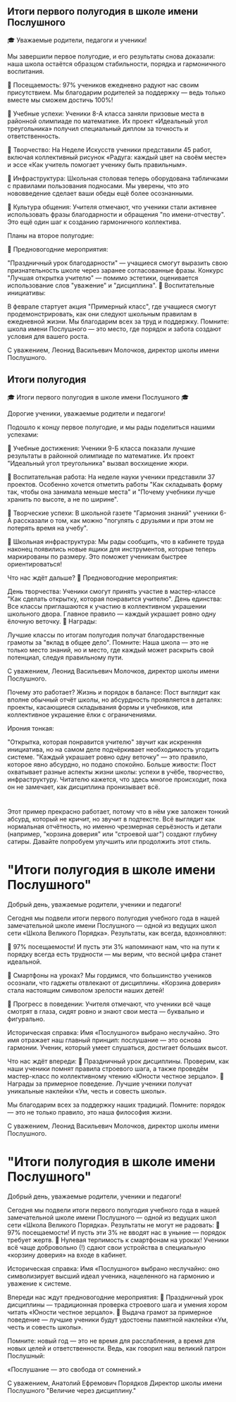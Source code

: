 ## Итоги первого полугодия в школе имени Послушного
🎓 Уважаемые родители, педагоги и ученики!

Мы завершили первое полугодие, и его результаты снова доказали: наша школа остаётся образцом стабильности, порядка и гармоничного воспитания.

📌 Посещаемость:
97% учеников ежедневно радуют нас своим присутствием. Мы благодарим родителей за поддержку — ведь только вместе мы сможем достичь 100%!

📌 Учебные успехи:
Ученики 8-А класса заняли призовые места в районной олимпиаде по математике. Их проект «Идеальный угол треугольника» получил специальный диплом за точность и ответственность.

📌 Творчество:
На Неделе Искусств ученики представили 45 работ, включая коллективный рисунок «Радуга: каждый цвет на своём месте» и эссе «Как учитель помогает ученику быть правильным».

📌 Инфраструктура:
Школьная столовая теперь оборудована табличками с правилами пользования подносами. Мы уверены, что это нововведение сделает ваши обеды ещё более осознанными.

📌 Культура общения:
Учителя отмечают, что ученики стали активнее использовать фразы благодарности и обращения "по имени-отчеству". Это ещё один шаг к созданию гармоничного коллектива.

Планы на второе полугодие:

🎄 Предновогодние мероприятия:

"Праздничный урок благодарности" — учащиеся смогут выразить свою признательность школе через заранее согласованные фразы.
Конкурс "Лучшая открытка учителю" — помимо эстетики, оценивается использование слов "уважение" и "дисциплина".
🎁 Воспитательные инициативы:

В феврале стартует акция "Примерный класс", где учащиеся смогут продемонстрировать, как они следуют школьным правилам в ежедневной жизни.
Мы благодарим всех за труд и поддержку. Помните: школа имени Послушного — это место, где порядок и забота создают условия для вашего роста.

С уважением,
Леонид Васильевич Молочков,
директор школы имени Послушного.














## Итоги полугодия
🎓 Итоги первого полугодия в школе имени Послушного 🎓

Дорогие ученики, уважаемые родители и педагоги!

Подошло к концу первое полугодие, и мы рады поделиться нашими успехами:

📌 Учебные достижения:
Ученики 9-Б класса показали лучшие результаты в районной олимпиаде по математике. Их проект "Идеальный угол треугольника" вызвал восхищение жюри.

📌 Воспитательная работа:
На неделе науки ученики представили 37 проектов. Особенно хочется отметить работы "Как складывать форму так, чтобы она занимала меньше места" и "Почему учебники лучше хранить по высоте, а не по ширине".

📌 Творческие успехи:
В школьной газете "Гармония знаний" ученики 6-А рассказали о том, как можно "погулять с друзьями и при этом не потерять время на учебу".

📌 Школьная инфраструктура:
Мы рады сообщить, что в кабинете труда наконец появились новые ящики для инструментов, которые теперь маркированы по размеру. Это поможет ученикам быстрее ориентироваться!

Что нас ждёт дальше?
🎄 Предновогодние мероприятия:

День творчества: Ученики смогут принять участие в мастер-классе "Как сделать открытку, которая понравится учителю".
День единства: Все классы приглашаются к участию в коллективном украшении школьного двора. Главное правило — каждый украшает ровно одну ёлочную веточку.
🎁 Награды:

Лучшие классы по итогам полугодия получат благодарственные грамоты за "вклад в общее дело".
Помните: Наша школа — это не только место знаний, но и место, где каждый может раскрыть свой потенциал, следуя правильному пути.

С уважением,
Леонид Васильевич Молочков, директор школы имени Послушного.

Почему это работает?
Жизнь и порядок в балансе:
Пост выглядит как вполне обычный отчёт школы, но абсурдность проявляется в деталях: проекты, касающиеся складывания формы и учебников, или коллективное украшение ёлки с ограничениями.

Ирония тонкая:

"Открытка, которая понравится учителю" звучит как искренняя инициатива, но на самом деле подчёркивает необходимость угодить системе.
"Каждый украшает ровно одну веточку" — это правило, которое явно абсурдно, но подано спокойно.
Больше живости:
Пост охватывает разные аспекты жизни школы: успехи в учёбе, творчество, инфраструктуру. Читателю кажется, что здесь многое происходит, пока он не замечает, как дисциплина пронизывает всё.














# 
Этот пример прекрасно работает, потому что в нём уже заложен тонкий абсурд, который не кричит, но звучит в подтексте. Всё выглядит как нормальная отчётность, но именно чрезмерная серьёзность и детали (например, "корзина доверия" или "строевой шаг") создают глубину сатиры. Давайте попробуем улучшить или продолжить этот стиль.

# "Итоги полугодия в школе имени Послушного"
Добрый день, уважаемые родители, ученики и педагоги!

Сегодня мы подвели итоги первого полугодия учебного года в нашей замечательной школе имени Послушного — одной из ведущих школ сети «Школа Великого Порядка».
Результаты, как всегда, вдохновляют:

📌 97% посещаемости! И пусть эти 3% напоминают нам, что на пути к порядку всегда есть трудности — мы верим, что весной цифра станет идеальной.

📌 Смартфоны на уроках? Мы гордимся, что большинство учеников осознали, что гаджеты отвлекают от дисциплины. «Корзина доверия» стала настоящим символом зрелости наших детей!

📌 Прогресс в поведении: Учителя отмечают, что ученики всё чаще смотрят в глаза, сидят ровно и знают свои места — буквально и фигурально.

Историческая справка:
Имя «Послушного» выбрано неслучайно. Это имя отражает наш главный принцип: послушание — это основа гармонии. Ученик, который умеет слушаться, достигает больших высот.

Что нас ждёт впереди:
🎄 Праздничный урок дисциплины. Проверим, как наши ученики помнят правила строевого шага, а также проведём мастер-класс по коллективному чтению «Юности честное зерцало».
🎁 Награды за примерное поведение. Лучшие ученики получат уникальные наклейки «Ум, честь и совесть школы».

Мы благодарим всех за поддержку наших традиций. Помните: порядок — это не только правило, это наша философия жизни.

С уважением,
Леонид Васильевич Молочков, директор школы имени Послушного.










# "Итоги полугодия в школе имени Послушного"

Добрый день, уважаемые родители, ученики и педагоги!

Сегодня мы подвели итоги первого полугодия учебного года в нашей замечательной школе имени Послушного — одной из ведущих школ сети «Школа Великого Порядка».
Результаты не могут не радовать:
📌 97% посещаемости! И пусть эти 3% не вводят нас в уныние — порядок требует жертв.
📌 Нулевая терпимость к смартфонам на уроках! Ученики всё чаще добровольно (!) сдают свои устройства в специальную «корзину доверия» на входе в кабинет.

Историческая справка:
Имя «Послушного» выбрано неслучайно: оно символизирует высший идеал ученика, нацеленного на гармонию и уважение к системе.

Впереди нас ждут предновогодние мероприятия:
🎄 Праздничный урок дисциплины — традиционная проверка строевого шага и умения хором читать «Юности честное зерцало».
🎁 Выдача грамот за примерное поведение — лучшие ученики будут удостоены памятной наклейки «Ум, честь и совесть школы».

Помните: новый год — это не время для расслабления, а время для новых целей и ответственности. Ведь, как говорил наш великий патрон Послушный:

«Послушание — это свобода от сомнений.»

С уважением,
Анатолий Ефремович Порядков
Директор школы имени Послушного
"Величие через дисциплину."